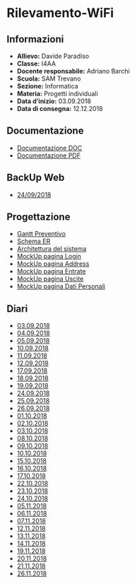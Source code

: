# Rilevamento-WiFi

## Informazioni
- **Allievo:**              Davide Paradiso
- **Classe:** 		        I4AA
- **Docente responsabile:** 	Adriano Barchi
- **Scuola:** 		        SAM Trevano
- **Sezione:**		        Informatica
- **Materia:**		        Progetti individuali
- **Data d’inizio:** 	    03.09.2018
- **Data di consegna:** 	    12.12.2018
    
## Documentazione
- [Documentazione DOC](Documentazione/Documentazione.doc)
- [Documentazione PDF](Documentazione/Documentazione.pdf)

## BackUp Web
- [24/09/2018](Implementazione/Web/RilevamentoWiFi_24092018.zip)

## Progettazione
- [Gantt Preventivo](Analisi/GanttPreventivo.png)
- [Schema ER](Progettazione/SchemaER.png)
- [Architettura del sistema](Progettazione/SchemaDelSistema.png)
- [MockUp pagina Login](Progettazione/Login.PNG)
- [MockUp pagina Address](Progettazione/Address.PNG)
- [MockUp pagina Entrate](Progettazione/Entrate.PNG)
- [MockUp pagina Uscite](Progettazione/Uscite.PNG)
- [MockUp pagina Dati Personali](Progettazione/DatiPersonali.PNG)

## Diari
- [03.09.2018](Diari/2018_09_03_Prog1_DavideParadiso.pdf)
- [04.09.2018](Diari/2018_09_04_Prog1_DavideParadiso.pdf)
- [05.09.2018](Diari/2018_09_05_Prog1_DavideParadiso.pdf)
- [10.09.2018](Diari/2018_09_10_Prog1_DavideParadiso.pdf)
- [11.09.2018](Diari/2018_09_11_Prog1_DavideParadiso.pdf)
- [12.09.2018](Diari/2018_09_12_Prog1_DavideParadiso.pdf)
- [17.09.2018](Diari/2018_09_17_Prog1_DavideParadiso.pdf)
- [18.09.2018](Diari/2018_09_18_Prog1_DavideParadiso.pdf)
- [19.09.2018](Diari/2018_09_19_Prog1_DavideParadiso.pdf)
- [24.09.2018](Diari/2018_09_24_Prog1_DavideParadiso.pdf)
- [25.09.2018](Diari/2018_09_25_Prog1_DavideParadiso.pdf)
- [26.09.2018](Diari/2018_09_26_Prog1_DavideParadiso.pdf)
- [01.10.2018](Diario/2018_10_01_Prog1_DavideParadiso.pdf)
- [02.10.2018](Diario/2018_10_02_Prog1_DavideParadiso.pdf)
- [03.10.2018](Diario/2018_10_03_Prog1_DavideParadiso.pdf)
- [08.10.2018](Diario/2018_10_08_Prog1_DavideParadiso.pdf)
- [09.10.2018](Diario/2018_10_09_Prog1_DavideParadiso.pdf)
- [10.10.2018](Diario/2018_10_10_Prog1_DavideParadiso.pdf)
- [15.10.2018](Diario/2018_10_15_Prog1_DavideParadiso.pdf)
- [16.10.2018](Diario/2018_10_06_Prog1_DavideParadiso.pdf)
- [17.10.2018](Diario/2018_10_17_Prog1_DavideParadiso.pdf)
- [22.10.2018](Diario/2018_10_22_Prog1_DavideParadiso.pdf)
- [23.10.2018](Diario/2018_10_23_Prog1_DavideParadiso.pdf)
- [24.10.2018](Diario/2018_10_24_Prog1_DavideParadiso.pdf)
- [05.11.2018](Diario/2018_11_05_Prog1_DavideParadiso.pdf)
- [06.11.2018](Diario/2018_11_06_Prog1_DavideParadiso.pdf)
- [07.11.2018](Diario/2018_11_07_Prog1_DavideParadiso.pdf)
- [12.11.2018](Diario/2018_11_12_Prog1_DavideParadiso.pdf)
- [13.11.2018](Diario/2018_11_13_Prog1_DavideParadiso.pdf)
- [14.11.2018](Diario/2018_11_14_Prog1_DavideParadiso.pdf)
- [19.11.2018](Diario/2018_11_19_Prog1_DavideParadiso.pdf)
- [20.11.2018](Diario/2018_11_20_Prog1_DavideParadiso.pdf)
- [21.11.2018](Diario/2018_11_21_Prog1_DavideParadiso.pdf)
- [26.11.2018](Diario/2018_11_26_Prog1_DavideParadiso.pdf)